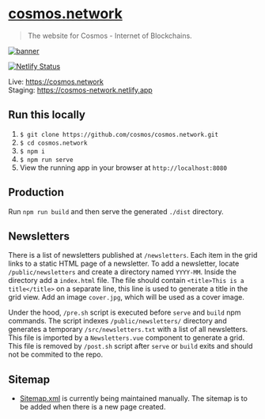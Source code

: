 # [cosmos.network](https://cosmos.network)

> The website for Cosmos - Internet of Blockchains.

[![banner](public/og-image.jpg)](https://cosmos.network)

[![Netlify Status](https://api.netlify.com/api/v1/badges/5abbcc2b-7b81-4bae-b0c0-cf66bab9e758/deploy-status)](https://app.netlify.com/sites/cosmos-network/deploys)

Live: https://cosmos.network <br>
Staging: https://cosmos-network.netlify.app

## Run this locally

1. `$ git clone https://github.com/cosmos/cosmos.network.git`
2. `$ cd cosmos.network`
3. `$ npm i`
4. `$ npm run serve`
5. View the running app in your browser at `http://localhost:8080`

## Production

Run `npm run build` and then serve the generated `./dist` directory.

## Newsletters

There is a list of newsletters published at `/newsletters`. Each item in the grid links to a static HTML page of a newsletter. To add a newsletter, locate `/public/newsletters` and create a directory named `YYYY-MM`. Inside the directory add a `index.html` file. The file should contain `<title>This is a title</title>` on a separate line, this line is used to generate a title in the grid view. Add an image `cover.jpg`, which will be used as a cover image.

Under the hood, `/pre.sh` script is executed before `serve` and `build` npm commands. The script indexes `/public/newsletters/` directory and generates a temporary `/src/newsletters.txt` with a list of all newsletters. This file is imported by a `Newsletters.vue` component to generate a grid. This file is removed by `/post.sh` script after `serve` or `build` exits and should not be commited to the repo.

## Sitemap

- [Sitemap.xml](./public/sitemap.xml) is currently being maintained manually. The sitemap is to be added when there is a new page created.
